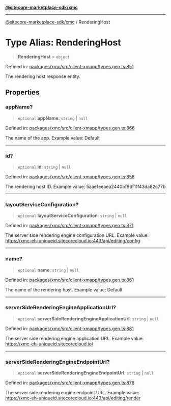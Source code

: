 [**@sitecore-marketplace-sdk/xmc**](../README.md)

***

[@sitecore-marketplace-sdk/xmc](../README.md) / RenderingHost

# Type Alias: RenderingHost

> **RenderingHost** = `object`

Defined in: [packages/xmc/src/client-xmapp/types.gen.ts:851](https://github.com/Sitecore/sitecore-marketplace-sdk/blob/af886e6134b8d1079ef5b8ef70b7eb2f1d9c8aeb/packages/xmc/src/client-xmapp/types.gen.ts#L851)

The rendering host response entity.

## Properties

### appName?

> `optional` **appName**: `string` \| `null`

Defined in: [packages/xmc/src/client-xmapp/types.gen.ts:866](https://github.com/Sitecore/sitecore-marketplace-sdk/blob/af886e6134b8d1079ef5b8ef70b7eb2f1d9c8aeb/packages/xmc/src/client-xmapp/types.gen.ts#L866)

The name of the app.
Example value: Default

***

### id?

> `optional` **id**: `string` \| `null`

Defined in: [packages/xmc/src/client-xmapp/types.gen.ts:856](https://github.com/Sitecore/sitecore-marketplace-sdk/blob/af886e6134b8d1079ef5b8ef70b7eb2f1d9c8aeb/packages/xmc/src/client-xmapp/types.gen.ts#L856)

The rendering host ID.
Example value: 5aae1eeaea2440bf96f11f43da82c77b

***

### layoutServiceConfiguration?

> `optional` **layoutServiceConfiguration**: `string` \| `null`

Defined in: [packages/xmc/src/client-xmapp/types.gen.ts:871](https://github.com/Sitecore/sitecore-marketplace-sdk/blob/af886e6134b8d1079ef5b8ef70b7eb2f1d9c8aeb/packages/xmc/src/client-xmapp/types.gen.ts#L871)

The server side rendering engine configuration URL.
Example value: https://xmc-eh-uniqueid.sitecorecloud.io:443/api/editing/config

***

### name?

> `optional` **name**: `string` \| `null`

Defined in: [packages/xmc/src/client-xmapp/types.gen.ts:861](https://github.com/Sitecore/sitecore-marketplace-sdk/blob/af886e6134b8d1079ef5b8ef70b7eb2f1d9c8aeb/packages/xmc/src/client-xmapp/types.gen.ts#L861)

The name of the rendering host.
Example value: Default

***

### serverSideRenderingEngineApplicationUrl?

> `optional` **serverSideRenderingEngineApplicationUrl**: `string` \| `null`

Defined in: [packages/xmc/src/client-xmapp/types.gen.ts:881](https://github.com/Sitecore/sitecore-marketplace-sdk/blob/af886e6134b8d1079ef5b8ef70b7eb2f1d9c8aeb/packages/xmc/src/client-xmapp/types.gen.ts#L881)

The server side rendering engine application URL.
Example value: https://xmc-eh-uniqueid.sitecorecloud.io/

***

### serverSideRenderingEngineEndpointUrl?

> `optional` **serverSideRenderingEngineEndpointUrl**: `string` \| `null`

Defined in: [packages/xmc/src/client-xmapp/types.gen.ts:876](https://github.com/Sitecore/sitecore-marketplace-sdk/blob/af886e6134b8d1079ef5b8ef70b7eb2f1d9c8aeb/packages/xmc/src/client-xmapp/types.gen.ts#L876)

The server side rendering engine endpoint URL.
Example value: https://xmc-eh-uniqueid.sitecorecloud.io:443/api/editing/render
